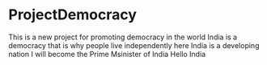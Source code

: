 # ProjectDemocracy
This is a new project for promoting democracy in the world
India is a democracy that is why people live independently here
India is a developing nation
I will become the Prime Msinister of India
Hello India

